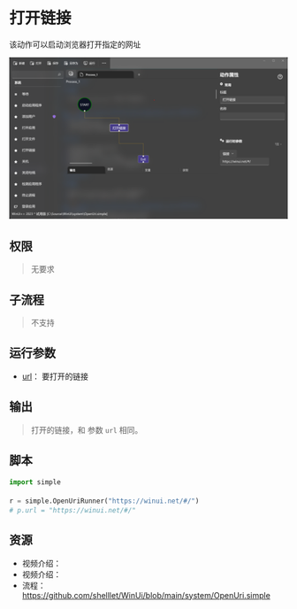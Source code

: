 # 打开链接 
该动作可以启动浏览器打开指定的网址

![OpenUri](./images/08.png ':size=90%')

## 权限
> 无要求


## 子流程

> 不支持

## 运行参数

* [url](../../types/Url.md)： 要打开的链接

## 输出

> 打开的链接，和 参数 `url` 相同。

## 脚本

```python
import simple

r = simple.OpenUriRunner("https://winui.net/#/")
# p.url = "https://winui.net/#/"
```


## 资源

* 视频介绍：
* 视频介绍：
* 流程：https://github.com/shelllet/WinUi/blob/main/system/OpenUri.simple